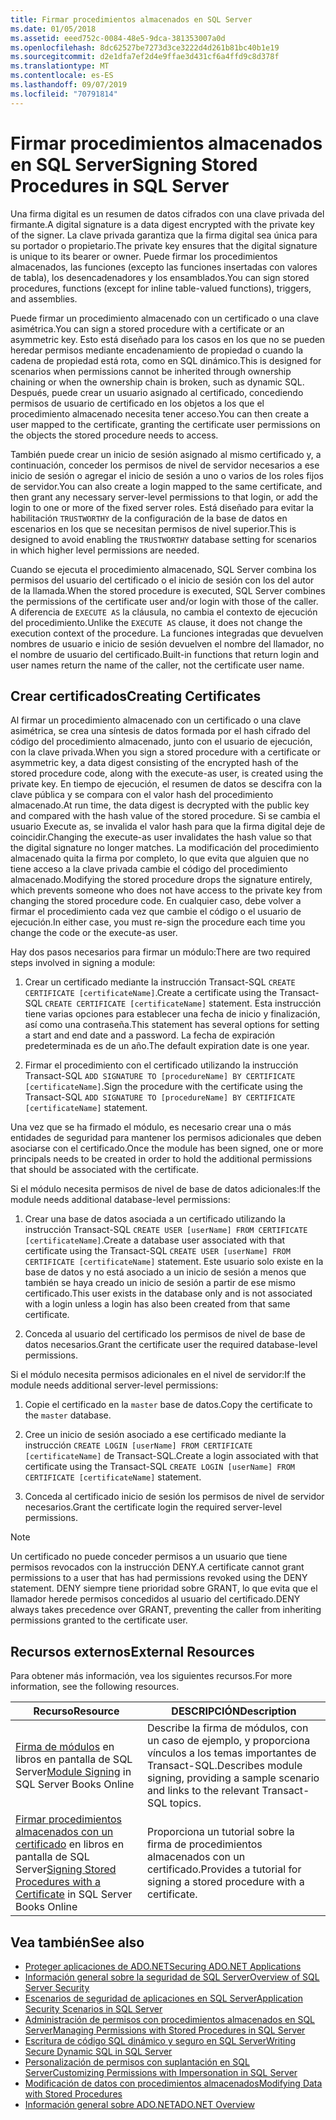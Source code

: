 ```yaml
---
title: Firmar procedimientos almacenados en SQL Server
ms.date: 01/05/2018
ms.assetid: eeed752c-0084-48e5-9dca-381353007a0d
ms.openlocfilehash: 8dc62527be7273d3ce3222d4d261b81bc40b1e19
ms.sourcegitcommit: d2e1dfa7ef2d4e9ffae3d431cf6a4ffd9c8d378f
ms.translationtype: MT
ms.contentlocale: es-ES
ms.lasthandoff: 09/07/2019
ms.locfileid: "70791814"
---
```

# <a name="signing-stored-procedures-in-sql-server"></a><span data-ttu-id="12fa8-102">Firmar procedimientos almacenados en SQL Server</span><span class="sxs-lookup"><span data-stu-id="12fa8-102">Signing Stored Procedures in SQL Server</span></span>

<span data-ttu-id="12fa8-103">Una firma digital es un resumen de datos cifrados con una clave privada del firmante.</span><span class="sxs-lookup"><span data-stu-id="12fa8-103">A digital signature is a data digest encrypted with the private key of the signer.</span></span> <span data-ttu-id="12fa8-104">La clave privada garantiza que la firma digital sea única para su portador o propietario.</span><span class="sxs-lookup"><span data-stu-id="12fa8-104">The private key ensures that the digital signature is unique to its bearer or owner.</span></span> <span data-ttu-id="12fa8-105">Puede firmar los procedimientos almacenados, las funciones (excepto las funciones insertadas con valores de tabla), los desencadenadores y los ensamblados.</span><span class="sxs-lookup"><span data-stu-id="12fa8-105">You can sign stored procedures, functions (except for inline table-valued functions), triggers, and assemblies.</span></span>

<span data-ttu-id="12fa8-106">Puede firmar un procedimiento almacenado con un certificado o una clave asimétrica.</span><span class="sxs-lookup"><span data-stu-id="12fa8-106">You can sign a stored procedure with a certificate or an asymmetric key.</span></span> <span data-ttu-id="12fa8-107">Esto está diseñado para los casos en los que no se pueden heredar permisos mediante encadenamiento de propiedad o cuando la cadena de propiedad está rota, como en SQL dinámico.</span><span class="sxs-lookup"><span data-stu-id="12fa8-107">This is designed for scenarios when permissions cannot be inherited through ownership chaining or when the ownership chain is broken, such as dynamic SQL.</span></span> <span data-ttu-id="12fa8-108">Después, puede crear un usuario asignado al certificado, concediendo permisos de usuario de certificado en los objetos a los que el procedimiento almacenado necesita tener acceso.</span><span class="sxs-lookup"><span data-stu-id="12fa8-108">You can then create a user mapped to the certificate, granting the certificate user permissions on the objects the stored procedure needs to access.</span></span>

<span data-ttu-id="12fa8-109">También puede crear un inicio de sesión asignado al mismo certificado y, a continuación, conceder los permisos de nivel de servidor necesarios a ese inicio de sesión o agregar el inicio de sesión a uno o varios de los roles fijos de servidor.</span><span class="sxs-lookup"><span data-stu-id="12fa8-109">You can also create a login mapped to the same certificate, and then grant any necessary server-level permissions to that login, or add the login to one or more of the fixed server roles.</span></span> <span data-ttu-id="12fa8-110">Está diseñado para evitar la habilitación `TRUSTWORTHY` de la configuración de la base de datos en escenarios en los que se necesitan permisos de nivel superior.</span><span class="sxs-lookup"><span data-stu-id="12fa8-110">This is designed to avoid enabling the `TRUSTWORTHY` database setting for scenarios in which higher level permissions are needed.</span></span>

<span data-ttu-id="12fa8-111">Cuando se ejecuta el procedimiento almacenado, SQL Server combina los permisos del usuario del certificado o el inicio de sesión con los del autor de la llamada.</span><span class="sxs-lookup"><span data-stu-id="12fa8-111">When the stored procedure is executed, SQL Server combines the permissions of the certificate user and/or login with those of the caller.</span></span> <span data-ttu-id="12fa8-112">A diferencia de `EXECUTE AS` la cláusula, no cambia el contexto de ejecución del procedimiento.</span><span class="sxs-lookup"><span data-stu-id="12fa8-112">Unlike the `EXECUTE AS` clause, it does not change the execution context of the procedure.</span></span> <span data-ttu-id="12fa8-113">La funciones integradas que devuelven nombres de usuario e inicio de sesión devuelven el nombre del llamador, no el nombre de usuario del certificado.</span><span class="sxs-lookup"><span data-stu-id="12fa8-113">Built-in functions that return login and user names return the name of the caller, not the certificate user name.</span></span>

## <a name="creating-certificates"></a><span data-ttu-id="12fa8-114">Crear certificados</span><span class="sxs-lookup"><span data-stu-id="12fa8-114">Creating Certificates</span></span>

<span data-ttu-id="12fa8-115">Al firmar un procedimiento almacenado con un certificado o una clave asimétrica, se crea una síntesis de datos formada por el hash cifrado del código del procedimiento almacenado, junto con el usuario de ejecución, con la clave privada.</span><span class="sxs-lookup"><span data-stu-id="12fa8-115">When you sign a stored procedure with a certificate or asymmetric key, a data digest consisting of the encrypted hash of the stored procedure code, along with the execute-as user, is created using the private key.</span></span> <span data-ttu-id="12fa8-116">En tiempo de ejecución, el resumen de datos se descifra con la clave pública y se compara con el valor hash del procedimiento almacenado.</span><span class="sxs-lookup"><span data-stu-id="12fa8-116">At run time, the data digest is decrypted with the public key and compared with the hash value of the stored procedure.</span></span> <span data-ttu-id="12fa8-117">Si se cambia el usuario Execute as, se invalida el valor hash para que la firma digital deje de coincidir.</span><span class="sxs-lookup"><span data-stu-id="12fa8-117">Changing the execute-as user invalidates the hash value so that the digital signature no longer matches.</span></span> <span data-ttu-id="12fa8-118">La modificación del procedimiento almacenado quita la firma por completo, lo que evita que alguien que no tiene acceso a la clave privada cambie el código del procedimiento almacenado.</span><span class="sxs-lookup"><span data-stu-id="12fa8-118">Modifying the stored procedure drops the signature entirely, which prevents someone who does not have access to the private key from changing the stored procedure code.</span></span> <span data-ttu-id="12fa8-119">En cualquier caso, debe volver a firmar el procedimiento cada vez que cambie el código o el usuario de ejecución.</span><span class="sxs-lookup"><span data-stu-id="12fa8-119">In either case, you must re-sign the procedure each time you change the code or the execute-as user.</span></span>

<span data-ttu-id="12fa8-120">Hay dos pasos necesarios para firmar un módulo:</span><span class="sxs-lookup"><span data-stu-id="12fa8-120">There are two required steps involved in signing a module:</span></span>

1. <span data-ttu-id="12fa8-121">Crear un certificado mediante la instrucción Transact-SQL `CREATE CERTIFICATE [certificateName]`.</span><span class="sxs-lookup"><span data-stu-id="12fa8-121">Create a certificate using the Transact-SQL `CREATE CERTIFICATE [certificateName]` statement.</span></span> <span data-ttu-id="12fa8-122">Esta instrucción tiene varias opciones para establecer una fecha de inicio y finalización, así como una contraseña.</span><span class="sxs-lookup"><span data-stu-id="12fa8-122">This statement has several options for setting a start and end date and a password.</span></span> <span data-ttu-id="12fa8-123">La fecha de expiración predeterminada es de un año.</span><span class="sxs-lookup"><span data-stu-id="12fa8-123">The default expiration date is one year.</span></span>

1. <span data-ttu-id="12fa8-124">Firmar el procedimiento con el certificado utilizando la instrucción Transact-SQL `ADD SIGNATURE TO [procedureName] BY CERTIFICATE [certificateName]`.</span><span class="sxs-lookup"><span data-stu-id="12fa8-124">Sign the procedure with the certificate using the Transact-SQL `ADD SIGNATURE TO [procedureName] BY CERTIFICATE [certificateName]` statement.</span></span>

<span data-ttu-id="12fa8-125">Una vez que se ha firmado el módulo, es necesario crear una o más entidades de seguridad para mantener los permisos adicionales que deben asociarse con el certificado.</span><span class="sxs-lookup"><span data-stu-id="12fa8-125">Once the module has been signed, one or more principals needs to be created in order to hold the additional permissions that should be associated with the certificate.</span></span>

<span data-ttu-id="12fa8-126">Si el módulo necesita permisos de nivel de base de datos adicionales:</span><span class="sxs-lookup"><span data-stu-id="12fa8-126">If the module needs additional database-level permissions:</span></span>

1. <span data-ttu-id="12fa8-127">Crear una base de datos asociada a un certificado utilizando la instrucción Transact-SQL `CREATE USER [userName] FROM CERTIFICATE [certificateName]`.</span><span class="sxs-lookup"><span data-stu-id="12fa8-127">Create a database user associated with that certificate using the Transact-SQL `CREATE USER [userName] FROM CERTIFICATE [certificateName]` statement.</span></span> <span data-ttu-id="12fa8-128">Este usuario solo existe en la base de datos y no está asociado a un inicio de sesión a menos que también se haya creado un inicio de sesión a partir de ese mismo certificado.</span><span class="sxs-lookup"><span data-stu-id="12fa8-128">This user exists in the database only and is not associated with a login unless a login has also been created from that same certificate.</span></span>

1. <span data-ttu-id="12fa8-129">Conceda al usuario del certificado los permisos de nivel de base de datos necesarios.</span><span class="sxs-lookup"><span data-stu-id="12fa8-129">Grant the certificate user the required database-level permissions.</span></span>

<span data-ttu-id="12fa8-130">Si el módulo necesita permisos adicionales en el nivel de servidor:</span><span class="sxs-lookup"><span data-stu-id="12fa8-130">If the module needs additional server-level permissions:</span></span>

1. <span data-ttu-id="12fa8-131">Copie el certificado en la `master` base de datos.</span><span class="sxs-lookup"><span data-stu-id="12fa8-131">Copy the certificate to the `master` database.</span></span>

1. <span data-ttu-id="12fa8-132">Cree un inicio de sesión asociado a ese certificado mediante la instrucción `CREATE LOGIN [userName] FROM CERTIFICATE [certificateName]` de Transact-SQL.</span><span class="sxs-lookup"><span data-stu-id="12fa8-132">Create a login associated with that certificate using the Transact-SQL `CREATE LOGIN [userName] FROM CERTIFICATE [certificateName]` statement.</span></span>

1. <span data-ttu-id="12fa8-133">Conceda al certificado inicio de sesión los permisos de nivel de servidor necesarios.</span><span class="sxs-lookup"><span data-stu-id="12fa8-133">Grant the certificate login the required server-level permissions.</span></span>

> [!NOTE]
> <span data-ttu-id="12fa8-134">Un certificado no puede conceder permisos a un usuario que tiene permisos revocados con la instrucción DENY.</span><span class="sxs-lookup"><span data-stu-id="12fa8-134">A certificate cannot grant permissions to a user that has had permissions revoked using the DENY statement.</span></span> <span data-ttu-id="12fa8-135">DENY siempre tiene prioridad sobre GRANT, lo que evita que el llamador herede permisos concedidos al usuario del certificado.</span><span class="sxs-lookup"><span data-stu-id="12fa8-135">DENY always takes precedence over GRANT, preventing the caller from inheriting permissions granted to the certificate user.</span></span>

## <a name="external-resources"></a><span data-ttu-id="12fa8-136">Recursos externos</span><span class="sxs-lookup"><span data-stu-id="12fa8-136">External Resources</span></span>

<span data-ttu-id="12fa8-137">Para obtener más información, vea los siguientes recursos.</span><span class="sxs-lookup"><span data-stu-id="12fa8-137">For more information, see the following resources.</span></span>

|<span data-ttu-id="12fa8-138">Recurso</span><span class="sxs-lookup"><span data-stu-id="12fa8-138">Resource</span></span>|<span data-ttu-id="12fa8-139">DESCRIPCIÓN</span><span class="sxs-lookup"><span data-stu-id="12fa8-139">Description</span></span>|
|--------------|-----------------|
|<span data-ttu-id="12fa8-140">[Firma de módulos](https://go.microsoft.com/fwlink/?LinkId=98590) en libros en pantalla de SQL Server</span><span class="sxs-lookup"><span data-stu-id="12fa8-140">[Module Signing](https://go.microsoft.com/fwlink/?LinkId=98590) in SQL Server Books Online</span></span>|<span data-ttu-id="12fa8-141">Describe la firma de módulos, con un caso de ejemplo, y proporciona vínculos a los temas importantes de Transact-SQL.</span><span class="sxs-lookup"><span data-stu-id="12fa8-141">Describes module signing, providing a sample scenario and links to the relevant Transact-SQL topics.</span></span>|
|<span data-ttu-id="12fa8-142">[Firmar procedimientos almacenados con un certificado](/sql/relational-databases/tutorial-signing-stored-procedures-with-a-certificate) en libros en pantalla de SQL Server</span><span class="sxs-lookup"><span data-stu-id="12fa8-142">[Signing Stored Procedures with a Certificate](/sql/relational-databases/tutorial-signing-stored-procedures-with-a-certificate) in SQL Server Books Online</span></span>|<span data-ttu-id="12fa8-143">Proporciona un tutorial sobre la firma de procedimientos almacenados con un certificado.</span><span class="sxs-lookup"><span data-stu-id="12fa8-143">Provides a tutorial for signing a stored procedure with a certificate.</span></span>|

## <a name="see-also"></a><span data-ttu-id="12fa8-144">Vea también</span><span class="sxs-lookup"><span data-stu-id="12fa8-144">See also</span></span>

- [<span data-ttu-id="12fa8-145">Proteger aplicaciones de ADO.NET</span><span class="sxs-lookup"><span data-stu-id="12fa8-145">Securing ADO.NET Applications</span></span>](../securing-ado-net-applications.md)
- [<span data-ttu-id="12fa8-146">Información general sobre la seguridad de SQL Server</span><span class="sxs-lookup"><span data-stu-id="12fa8-146">Overview of SQL Server Security</span></span>](overview-of-sql-server-security.md)
- [<span data-ttu-id="12fa8-147">Escenarios de seguridad de aplicaciones en SQL Server</span><span class="sxs-lookup"><span data-stu-id="12fa8-147">Application Security Scenarios in SQL Server</span></span>](application-security-scenarios-in-sql-server.md)
- [<span data-ttu-id="12fa8-148">Administración de permisos con procedimientos almacenados en SQL Server</span><span class="sxs-lookup"><span data-stu-id="12fa8-148">Managing Permissions with Stored Procedures in SQL Server</span></span>](managing-permissions-with-stored-procedures-in-sql-server.md)
- [<span data-ttu-id="12fa8-149">Escritura de código SQL dinámico y seguro en SQL Server</span><span class="sxs-lookup"><span data-stu-id="12fa8-149">Writing Secure Dynamic SQL in SQL Server</span></span>](writing-secure-dynamic-sql-in-sql-server.md)
- [<span data-ttu-id="12fa8-150">Personalización de permisos con suplantación en SQL Server</span><span class="sxs-lookup"><span data-stu-id="12fa8-150">Customizing Permissions with Impersonation in SQL Server</span></span>](customizing-permissions-with-impersonation-in-sql-server.md)
- [<span data-ttu-id="12fa8-151">Modificación de datos con procedimientos almacenados</span><span class="sxs-lookup"><span data-stu-id="12fa8-151">Modifying Data with Stored Procedures</span></span>](../modifying-data-with-stored-procedures.md)
- [<span data-ttu-id="12fa8-152">Información general sobre ADO.NET</span><span class="sxs-lookup"><span data-stu-id="12fa8-152">ADO.NET Overview</span></span>](../ado-net-overview.md)
